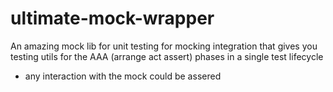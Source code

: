 # ultimate-mock-wrapper

An amazing mock lib for unit testing for mocking integration that gives you testing utils for the AAA (arrange act assert) phases in a single test lifecycle

* any interaction with the mock could be assered

